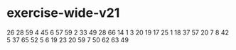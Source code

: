 # exercise-wide-v21
26
28
59
4
45
6
57
59
2
33
49
28
66
14
1
3
20
19
17
25
1
18
37
57
20
7
8
42
5
37
65
52
5
6
19
23
20
59
7
50
62
63
49
